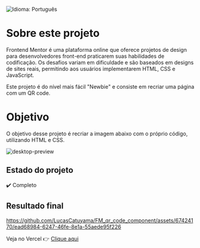 ![Idioma: Português](https://img.shields.io/badge/Idioma-Português-blue.svg)

# Sobre este projeto
Frontend Mentor é uma plataforma online que oferece projetos de design para desenvolvedores front-end praticarem suas habilidades de codificação. Os desafios variam em dificuldade e são baseados em designs de sites reais, permitindo aos usuários implementarem HTML, CSS e JavaScript.

Este projeto é do nível mais fácil "Newbie" e consiste em recriar uma página com um QR code.

# Objetivo
O objetivo desse projeto é recriar a imagem abaixo com o próprio código, utilizando HTML e CSS.

![desktop-preview](https://github.com/LucasCatuyama/FM_qr_code_component/assets/67424170/64a0e72a-773a-4955-ae92-9319b5506e65)

## Estado do projeto
✔️ Completo

## Resultado final
https://github.com/LucasCatuyama/FM_qr_code_component/assets/67424170/ead68984-6247-46fe-8e1a-55aede95f226


Veja no Vercel 👉 [Clique aqui](https://fm-qr-code-component-alpha.vercel.app/) <br>
